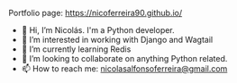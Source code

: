 Portfolio page: https://nicoferreira90.github.io/

- 👋 Hi, I’m Nicolás. I'm a Python developer.
- 👀 I’m interested in working with Django and Wagtail
- 🌱 I’m currently learning Redis
- 💞️ I’m looking to collaborate on anything Python related.
- 📫 How to reach me: nicolasalfonsoferreira@gmail.com

<!---
nicoferreira90/nicoferreira90 is a ✨ special ✨ repository because its `README.md` (this file) appears on your GitHub profile.
You can click the Preview link to take a look at your changes.
--->
